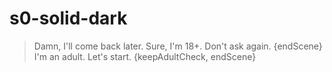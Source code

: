 # s0-solid-dark

> Damn, I'll come back later.
> Sure, I'm 18+. Don't ask again. {endScene}
> I'm an adult. Let's start. {keepAdultCheck, endScene}





































































